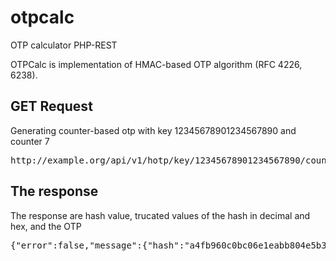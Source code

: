 # otpcalc
OTP calculator PHP-REST

OTPCalc is implementation of HMAC-based OTP algorithm (RFC 4226, 6238).

GET Request
-----------

Generating counter-based otp with key 12345678901234567890 and counter 7

<pre>http://example.org/api/v1/hotp/key/12345678901234567890/counter/7</pre>


The response
------------

The response are hash value, trucated values of the hash in decimal and hex, and the OTP

<pre>{"error":false,"message":{"hash":"a4fb960c0bc06e1eabb804e5b397cdc4b45596fa","dec":82162583,"hex":"4e5b397","otp":"162583"}}</pre>
